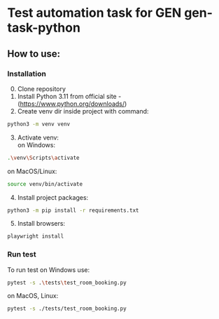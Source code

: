 Test automation task for GEN gen-task-python
===========================================

## How to use:
### Installation
0. Clone repository
1. Install Python 3.11 from official site - (https://www.python.org/downloads/)
2. Create venv dir inside project with command:
```sh
python3 -m venv venv
```
3. Activate venv:<br>
on Windows:
```sh
.\venv\Scripts\activate
```
on MacOS/Linux:
```sh
source venv/bin/activate
```
4. Install project packages:
```sh
python3 -m pip install -r requirements.txt
```
5. Install browsers:
```sh
playwright install
```

### Run test
To run test on Windows use:
```sh
pytest -s .\tests\test_room_booking.py
```
on MacOS, Linux:
```sh
pytest -s ./tests/test_room_booking.py
```
